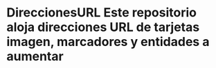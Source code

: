 # DireccionesURL  Este repositorio aloja direcciones URL de tarjetas imagen, marcadores y  entidades a aumentar
